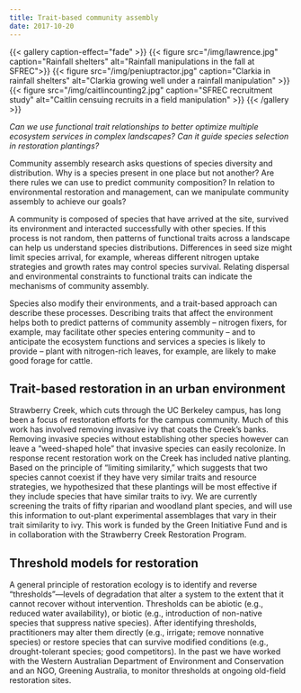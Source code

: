 ```yaml
---
title: Trait-based community assembly
date: 2017-10-20
---
```


{{< gallery caption-effect="fade" >}}
  {{< figure src="/img/lawrence.jpg" caption="Rainfall shelters" alt="Rainfall manipulations in the fall at SFREC">}}
  {{< figure src="/img/peniuptractor.jpg" caption="Clarkia in rainfall shelters" alt="Clarkia growing well under a rainfall manipulation" >}}
  {{< figure src="/img/caitlincounting2.jpg" caption="SFREC recruitment study" alt="Caitlin censuing recruits in a field manipulation" >}}
{{< /gallery >}}

_Can we use functional trait relationships to better optimize multiple ecosystem services in complex landscapes? Can it guide species selection in restoration plantings?_

<!--more-->

Community assembly research asks questions of species diversity and distribution. Why is a species present in one place but not another? Are there rules we can use to predict community composition? In relation to environmental restoration and management, can we manipulate community assembly to achieve our goals?

A community is composed of species that have arrived at the site, survived its environment and interacted successfully with other species. If this process is not random, then patterns of functional traits across a landscape can help us understand species distributions. Differences in seed size might limit species arrival, for example, whereas different nitrogen uptake strategies and growth rates may control species survival. Relating dispersal and environmental constraints to functional traits can indicate the mechanisms of community assembly.

Species also modify their environments, and a trait-based approach can describe these processes. Describing traits that affect the environment helps both to predict patterns of community assembly – nitrogen fixers, for example, may facilitate other species entering community – and to anticipate the ecosystem functions and services a species is likely to provide – plant with nitrogen-rich leaves, for example, are likely to make good forage for cattle.

## Trait-based restoration in an urban environment

Strawberry Creek, which cuts through the UC Berkeley campus, has long been a focus of restoration efforts for the campus community. Much of this work has involved removing invasive ivy that coats the Creek’s banks. Removing invasive species without establishing other species however can leave a “weed-shaped hole” that invasive species can easily recolonize. In response recent restoration work on the Creek has included native planting. Based on the principle of “limiting similarity,” which suggests that two species cannot coexist if they have very similar traits and resource strategies, we hypothesized that these plantings will be most effective if they include species that have similar traits to ivy. We are currently screening the traits of fifty riparian and woodland plant species, and will use this information to out-plant experimental assemblages that vary in their trait similarity to ivy. This work is funded by the Green Initiative Fund and is in collaboration with the Strawberry Creek Restoration Program.

## Threshold models for restoration

A general principle of restoration ecology is to identify and reverse “thresholds”—levels of degradation that alter a system to the extent that it cannot recover without intervention. Thresholds can be abiotic (e.g., reduced water availability), or biotic (e.g., introduction of non-native species that suppress native species). After identifying thresholds, practitioners may alter them directly (e.g., irrigate; remove nonnative species) or restore species that can survive modified conditions (e.g., drought-tolerant species; good competitors). In the past we have worked with the Western Australian Department of Environment and Conservation and an NGO, Greening Australia, to monitor thresholds at ongoing old-field restoration sites. 





<!--more-->